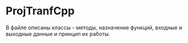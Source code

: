 # ProjTranfCpp

В файле описаны классы - методы, назначение функций, входные и выходные данные и принцип их работы.
